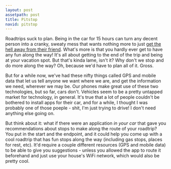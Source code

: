 ```yaml
---
layout: post
assetpath: post
title: Pitstop
navid: pitstop
---
```


Roadtrips suck to plan. Being in the car for 15 hours can turn any decent person into a cranky, sweaty mess that wants nothing more to just [get the hell away from their friend](http://www.youtube.com/watch?v=KAWoP1kncRE). What's more is that you hardly ever get to have any fun along the way! It's all about getting to the end of the trip and being at your vacation spot. But that's kinda lame, isn't it? Why don't we stop and do more along the way? Oh, because we'd have to plan all of it. Gross.

But for a while now, we've had these nifty things called GPS and mobile data that let us tell anyone we want where we are, and get the information we need, wherever we may be. Our phones make great use of these two technologies, but so far, cars don't. Vehicles seem to be a pretty untapped market for technology, in general. It's true that a lot of people couldn't be bothered to install apps for their car, and for a while, I thought I was probably one of those poeple - shit, I'm just trying to drive! I don't need anything else going on.

But think about it: what if there were an application *in your car* that gave you recommendations about stops to make along the route of your roadtrip? You put in the start and the endpoint, and it could help you come up with a cool roadtrip that has fun stops along the way (including gas stops, places for rest, etc). It'd require a couple different resources (GPS and mobile data) to be able to give you suggestions - unless you allowed the app to route it beforehand and just use your house's WiFi network, which would also be pretty cool.